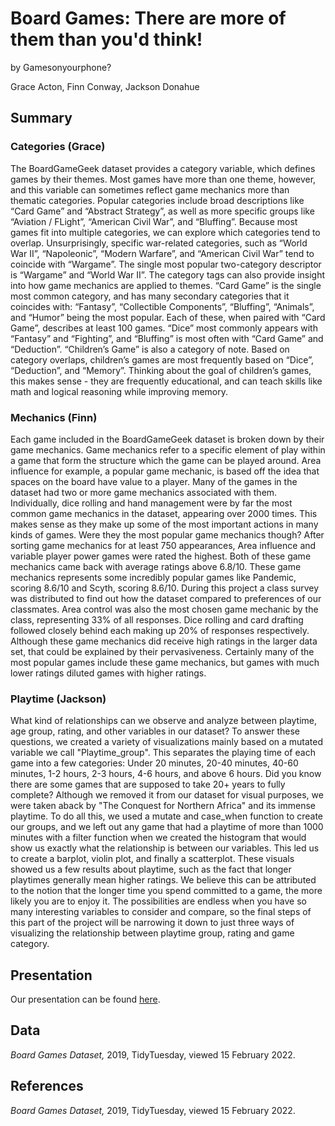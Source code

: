 Board Games: There are more of them than you'd think!
================
by Gamesonyourphone?

Grace Acton, Finn Conway, Jackson Donahue

## Summary

### Categories (Grace)

The BoardGameGeek dataset provides a category variable, which defines
games by their themes. Most games have more than one theme, however, and
this variable can sometimes reflect game mechanics more than thematic
categories. Popular categories include broad descriptions like “Card
Game” and “Abstract Strategy”, as well as more specific groups like
“Aviation / FLight”, “American Civil War”, and “Bluffing”. Because most
games fit into multiple categories, we can explore which categories tend
to overlap. Unsurprisingly, specific war-related categories, such as
“World War II”, “Napoleonic”, “Modern Warfare”, and “American Civil War”
tend to coincide with “Wargame”. The single most popular two-category
descriptor is “Wargame” and “World War II”. The category tags can also
provide insight into how game mechanics are applied to themes. “Card
Game” is the single most common category, and has many secondary
categories that it coincides with: “Fantasy”, “Collectible Components”,
“Bluffing”, “Animals”, and “Humor” being the most popular. Each of
these, when paired with “Card Game”, describes at least 100 games.
“Dice” most commonly appears with “Fantasy” and “Fighting”, and
“Bluffing” is most often with “Card Game” and “Deduction”. “Children’s
Game” is also a category of note. Based on category overlaps, children’s
games are most frequently based on “Dice”, “Deduction”, and “Memory”.
Thinking about the goal of children’s games, this makes sense - they are
frequently educational, and can teach skills like math and logical
reasoning while improving memory.

### Mechanics (Finn)

Each game included in the BoardGameGeek dataset is broken down by their
game mechanics. Game mechanics refer to a specific element of play
within a game that form the structure which the game can be played
around. Area influence for example, a popular game mechanic, is based
off the idea that spaces on the board have value to a player. Many of
the games in the dataset had two or more game mechanics associated with
them. Individually, dice rolling and hand management were by far the
most common game mechanics in the dataset, appearing over 2000 times.
This makes sense as they make up some of the most important actions in
many kinds of games. Were they the most popular game mechanics though?
After sorting game mechanics for at least 750 appearances, Area
influence and variable player power games were rated the highest. Both
of these game mechanics came back with average ratings above 6.8/10.
These game mechanics represents some incredibly popular games like
Pandemic, scoring 8.6/10 and Scyth, scoring 8.6/10. During this project
a class survey was distributed to find out how the dataset compared to
preferences of our classmates. Area control was also the most chosen
game mechanic by the class, representing 33% of all responses. Dice
rolling and card drafting followed closely behind each making up 20% of
responses respectively. Although these game mechanics did receive high
ratings in the larger data set, that could be explained by their
pervasiveness. Certainly many of the most popular games include these
game mechanics, but games with much lower ratings diluted games with
higher ratings.

### Playtime (Jackson)

What kind of relationships can we observe and analyze between playtime, age group, rating, and other variables in our dataset? To answer these questions, we created a variety of visualizations mainly based on a mutated variable we call "Playtime_group". This separates the playing time of each game into a few categories: Under 20 minutes, 20-40 minutes, 40-60 minutes, 1-2 hours, 2-3 hours, 4-6 hours, and above 6 hours. Did you know there are some games that are supposed to take 20+ years to fully complete? Although we removed it from our dataset for visual purposes, we were taken aback by "The Conquest for Northern Africa" and its immense playtime. To do all this, we used a mutate and case_when function to create our groups, and we left out any game that had a playtime of more than 1000 minutes with a filter function when we created the histogram that would show us exactly what the relationship is between our variables. This led us to create a barplot, violin plot, and finally a scatterplot. These visuals showed us a few results about playtime, such as the fact that longer playtimes generally mean higher ratings. We believe this can be attributed to the notion that the longer time you spend committed to a game, the more likely you are to enjoy it. The possibilities are endless when you have so many interesting variables to consider and compare, so the final steps of this part of the project will be narrowing it down to just three ways of visualizing the relationship between playtime group, rating and game category. 

## Presentation

Our presentation can be found [here](presentation/presentation.html).

## Data

_Board Games Dataset,_ 2019, TidyTuesday, viewed 15 February 2022.  

## References

_Board Games Dataset,_ 2019, TidyTuesday, viewed 15 February 2022.
